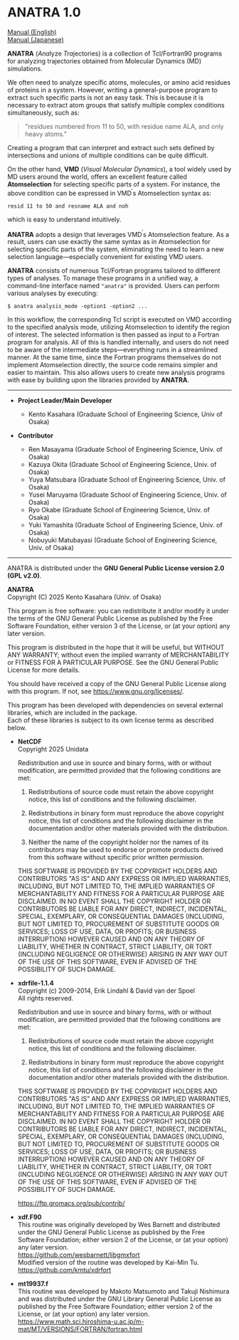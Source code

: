 # ANATRA 1.0

[Manual (English)](./docs/anatra_manual_en.pdf)  
[Manual (Japanese)](./docs/anatra_manual_jpn.pdf)

**ANATRA** (*Ana*lyze *Tra*jectories) is a collection of Tcl/Fortran90 programs for analyzing trajectories obtained from Molecular Dynamics (MD) simulations.

We often need to analyze specific atoms, molecules, or amino acid residues of proteins in a system. However, writing a general-purpose program to extract such specific parts is not an easy task. This is because it is necessary to extract atom groups that satisfy multiple complex conditions simultaneously, such as:

> "residues numbered from 11 to 50, with residue name ALA, and only heavy atoms."

Creating a program that can interpret and extract such sets defined by intersections and unions of multiple conditions can be quite difficult.

On the other hand, **VMD** (*Visual Molecular Dynamics*), a tool widely used by MD users around the world, offers an excellent feature called **Atomselection** for selecting specific parts of a system. For instance, the above condition can be expressed in VMD$^{\prime}$s Atomselection syntax as:

```
resid 11 to 50 and resname ALA and noh
```

which is easy to understand intuitively.

**ANATRA** adopts a design that leverages VMD$^{\prime}$s Atomselection feature. As a result, users can use exactly the same syntax as in Atomselection for selecting specific parts of the system, eliminating the need to learn a new selection language—especially convenient for existing VMD users.

**ANATRA** consists of numerous Tcl/Fortran programs tailored to different types of analyses. To manage these programs in a unified way, a command-line interface named `"anatra"` is provided. Users can perform various analyses by executing:

```
$ anatra analysis_mode -option1 -option2 ...
```

In this workflow, the corresponding Tcl script is executed on VMD according to the specified analysis mode, utilizing Atomselection to identify the region of interest. The selected information is then passed as input to a Fortran program for analysis. All of this is handled internally, and users do not need to be aware of the intermediate steps—everything runs in a streamlined manner.
At the same time, since the Fortran programs themselves do not implement Atomselection directly, the source code remains simpler and easier to maintain. This also allows users to create new analysis programs with ease by building upon the libraries provided by **ANATRA**.
 
 ---
* **Project Leader/Main Developer**   
    * Kento Kasahara (Graduate School of Engineering Science, Univ of Osaka)

* **Contributor**   
    * Ren Masayama (Graduate School of Engineering Science, Univ. of Osaka)
    * Kazuya Okita (Graduate School of Engineering Science, Univ. of Osaka)  
    * Yuya Matsubara (Graduate School of Engineering Science, Univ. of Osaka)
    * Yusei Maruyama (Graduate School of Engineering Science, Univ. of Osaka)
    * Ryo Okabe (Graduate School of Engineering Science, Univ. of Osaka)
    * Yuki Yamashita (Graduate School of Engineering Science, Univ. of Osaka)
    * Nobuyuki Matubayasi (Graduate School of Engineering Science, Univ. of Osaka) 

---
ANATRA is distributed under the **GNU General Public License version 2.0 (GPL v2.0)**.  

**ANATRA**  
Copyright (C) 2025  Kento Kasahara (Univ. of Osaka) 

This program is free software: you can redistribute it and/or modify
it under the terms of the GNU General Public License as published by
the Free Software Foundation, either version 3 of the License, or
(at your option) any later version.

This program is distributed in the hope that it will be useful,
but WITHOUT ANY WARRANTY; without even the implied warranty of
MERCHANTABILITY or FITNESS FOR A PARTICULAR PURPOSE.  See the
GNU General Public License for more details.

You should have received a copy of the GNU General Public License
along with this program.  If not, see https://www.gnu.org/licenses/.


This program has been developed with dependencies on several external libraries, which are included in the package.  
Each of these libraries is subject to its own license terms as described below.

* **NetCDF**  
    Copyright 2025 Unidata

    Redistribution and use in source and binary forms, with or without modification, are permitted provided that the following conditions are met:

    1. Redistributions of source code must retain the above copyright notice, this list of conditions and the following disclaimer.

    2. Redistributions in binary form must reproduce the above copyright notice, this list of conditions and the following disclaimer in the documentation and/or other materials provided with the distribution.

    3. Neither the name of the copyright holder nor the names of its contributors may be used to endorse or promote products derived from this software without specific prior written permission. 
 
    THIS SOFTWARE IS PROVIDED BY THE COPYRIGHT HOLDERS AND CONTRIBUTORS "AS IS" AND ANY EXPRESS OR IMPLIED WARRANTIES, INCLUDING, BUT NOT LIMITED TO, THE IMPLIED WARRANTIES OF MERCHANTABILITY AND FITNESS FOR A PARTICULAR PURPOSE ARE DISCLAIMED. IN NO EVENT SHALL THE COPYRIGHT HOLDER OR CONTRIBUTORS BE LIABLE FOR ANY DIRECT, INDIRECT, INCIDENTAL, SPECIAL, EXEMPLARY, OR CONSEQUENTIAL DAMAGES (INCLUDING, BUT NOT LIMITED TO, PROCUREMENT OF SUBSTITUTE GOODS OR SERVICES; LOSS OF USE, DATA, OR PROFITS; OR BUSINESS INTERRUPTION) HOWEVER CAUSED AND ON ANY THEORY OF LIABILITY, WHETHER IN CONTRACT, STRICT LIABILITY, OR TORT (INCLUDING NEGLIGENCE OR OTHERWISE) ARISING IN ANY WAY OUT OF THE USE OF THIS SOFTWARE, EVEN IF ADVISED OF THE POSSIBILITY OF SUCH DAMAGE.

* **xdrfile-1.1.4**  
    Copyright (c) 2009-2014, Erik Lindahl & David van der Spoel  
    All rights reserved.

    Redistribution and use in source and binary forms, with or without modification, are permitted provided that the following conditions are met:

    1. Redistributions of source code must retain the above copyright notice, this
   list of conditions and the following disclaimer.

    2. Redistributions in binary form must reproduce the above copyright notice,
   this list of conditions and the following disclaimer in the documentation
   and/or other materials provided with the distribution.

    THIS SOFTWARE IS PROVIDED BY THE COPYRIGHT HOLDERS AND CONTRIBUTORS "AS IS"
AND ANY EXPRESS OR IMPLIED WARRANTIES, INCLUDING, BUT NOT LIMITED TO, THE
IMPLIED WARRANTIES OF MERCHANTABILITY AND FITNESS FOR A PARTICULAR PURPOSE ARE
DISCLAIMED. IN NO EVENT SHALL THE COPYRIGHT HOLDER OR CONTRIBUTORS BE LIABLE
FOR ANY DIRECT, INDIRECT, INCIDENTAL, SPECIAL, EXEMPLARY, OR CONSEQUENTIAL
DAMAGES (INCLUDING, BUT NOT LIMITED TO, PROCUREMENT OF SUBSTITUTE GOODS OR
SERVICES; LOSS OF USE, DATA, OR PROFITS; OR BUSINESS INTERRUPTION) HOWEVER
CAUSED AND ON ANY THEORY OF LIABILITY, WHETHER IN CONTRACT, STRICT LIABILITY,
OR TORT (INCLUDING NEGLIGENCE OR OTHERWISE) ARISING IN ANY WAY OUT OF THE USE
OF THIS SOFTWARE, EVEN IF ADVISED OF THE POSSIBILITY OF SUCH DAMAGE.

    https://ftp.gromacs.org/pub/contrib/


* **xdf.F90**  
    This routine was originally developed by Wes Barnett and distributed under the GNU General Public License as published by the Free Software Foundation; either version 2 of the License, or (at your option) any later version.  
https://github.com/wesbarnett/libgmxfort  
Modified version of the routine was developed by Kai-Min Tu.  
https://github.com/kmtu/xdrfort


* **mt19937.f**  
    This routine was developed by Makoto Matsumoto and Takuji Nishimura and was distributed under the GNU Library General Public License as published by the Free Software Foundation; either version 2 of the License, or (at your option) any later version.  
https://www.math.sci.hiroshima-u.ac.jp/m-mat/MT/VERSIONS/FORTRAN/fortran.html
